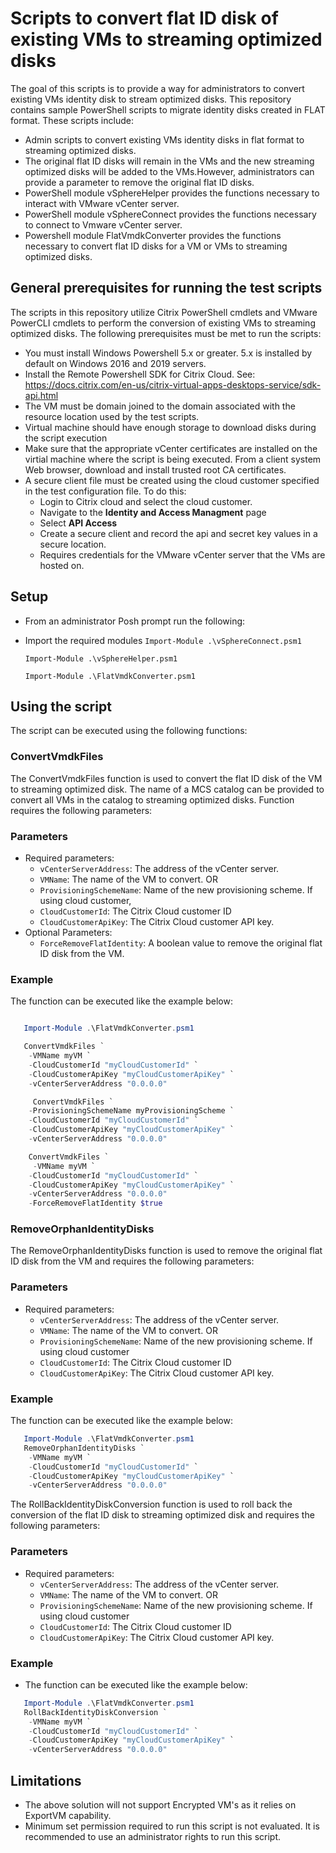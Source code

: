 # Scripts to convert flat ID disk of existing VMs to streaming optimized disks
The goal of this scripts is to provide a way for administrators to convert existing VMs identity disk to stream optimized disks. This repository contains sample PowerShell scripts to migrate identity disks created in FLAT format. These scripts include:

 - Admin scripts to convert existing VMs identity disks in flat format to streaming optimized disks.
 - The original flat ID disks will remain in the VMs and the new streaming optimized disks will be added to the VMs.However, administrators can provide a parameter to remove the original flat ID disks.
 - PowerShell module  vSphereHelper provides the functions necessary to interact with VMware vCenter server.
 - PowerShell module  vSphereConnect provides the functions necessary to connect to Vmware vCenter server.
 - Powershell module FlatVmdkConverter  provides the functions necessary to convert flat ID disks for a VM or VMs to streaming optimized disks.

## General prerequisites for running the test scripts
The scripts in this repository utilize Citrix PowerShell cmdlets and VMware PowerCLI cmdlets to perform the conversion of existing VMs to streaming optimized disks.  The following prerequisites must be met to run the scripts:
* You must install Windows Powershell 5.x or greater. 5.x is installed by default on Windows 2016 and 2019 servers. 
* Install the Remote Powershell SDK for Citrix Cloud.   See: https://docs.citrix.com/en-us/citrix-virtual-apps-desktops-service/sdk-api.html
* The VM must be domain joined to the domain associated with the resource location used  by the test scripts.
* Virtual machine should have enough storage to download disks during the script execution
* Make sure that the appropriate vCenter certificates are installed on the virtial machine where the script is being executed. From a client system Web browser, download and install trusted root CA certificates.
* A secure client file must be created using the cloud customer specified in the test configuration file.   To do this:
    * Login to Citrix cloud and select the cloud customer.
    * Navigate to the **Identity and Access Managment** page
    * Select **API Access**
    * Create a secure client and record the api and secret key values in a secure location.
    * Requires credentials for the VMware vCenter server that the VMs are hosted on.  

## Setup
* From an administrator Posh prompt run the following:
* Import the required modules
   `Import-Module .\vSphereConnect.psm1`

   `Import-Module .\vSphereHelper.psm1`

   `Import-Module .\FlatVmdkConverter.psm1`


## Using the script
The script can be executed using the following functions:
### ConvertVmdkFiles
The ConvertVmdkFiles function is used to convert the flat ID disk of the VM to streaming optimized disk. The name of a MCS catalog can be provided to convert all VMs in the catalog to streaming optimized disks. Function requires the following parameters:

### Parameters
- Required parameters:
    - `vCenterServerAddress`: The address of the vCenter server.
    - `VMName`: The name of the VM to convert.
    OR 
	- `ProvisioningSchemeName`: Name of the new provisioning scheme.
    If using cloud customer, 
    - `CloudCustomerId`: The Citrix Cloud customer ID 
	- `CloudCustomerApiKey`: The Citrix Cloud customer API key.
- Optional Parameters:
    - `ForceRemoveFlatIdentity`: A boolean value to remove the original flat ID disk from the VM.
	
### Example
The function can be executed like the example below:

```powershell

   Import-Module .\FlatVmdkConverter.psm1

   ConvertVmdkFiles `
    -VMName myVM `
    -CloudCustomerId "myCloudCustomerId" `
    -CloudCustomerApiKey "myCloudCustomerApiKey" `
    -vCenterServerAddress "0.0.0.0"

     ConvertVmdkFiles `
    -ProvisioningSchemeName myProvisioningScheme `
    -CloudCustomerId "myCloudCustomerId" `
    -CloudCustomerApiKey "myCloudCustomerApiKey" `
    -vCenterServerAddress "0.0.0.0"

    ConvertVmdkFiles `
     -VMName myVM `
    -CloudCustomerId "myCloudCustomerId" `
    -CloudCustomerApiKey "myCloudCustomerApiKey" `
    -vCenterServerAddress "0.0.0.0"
    -ForceRemoveFlatIdentity $true
```
 
 ### RemoveOrphanIdentityDisks
 The RemoveOrphanIdentityDisks function is used to remove the original flat ID disk from the VM and requires the following parameters:

 ### Parameters
- Required parameters:
    - `vCenterServerAddress`: The address of the vCenter server.
    - `VMName`: The name of the VM to convert.
    OR 
	- `ProvisioningSchemeName`: Name of the new provisioning scheme.
    If using cloud customer 
    - `CloudCustomerId`: The Citrix Cloud customer ID 
	- `CloudCustomerApiKey`: The Citrix Cloud customer API key.

### Example
The function can be executed like the example below:

```powershell
   Import-Module .\FlatVmdkConverter.psm1
   RemoveOrphanIdentityDisks `
	-VMName myVM `
	-CloudCustomerId "myCloudCustomerId" `
	-CloudCustomerApiKey "myCloudCustomerApiKey" `
	-vCenterServerAddress "0.0.0.0"
```

The RollBackIdentityDiskConversion function is used to roll back the conversion of the flat ID disk to streaming optimized disk and requires the following parameters:
### Parameters
- Required parameters:
    - `vCenterServerAddress`: The address of the vCenter server.
    - `VMName`: The name of the VM to convert.
    OR 
	- `ProvisioningSchemeName`: Name of the new provisioning scheme.
    If using cloud customer 
    - `CloudCustomerId`: The Citrix Cloud customer ID 
	- `CloudCustomerApiKey`: The Citrix Cloud customer API key.

### Example
- The function can be executed like the example below:

```powershell
   Import-Module .\FlatVmdkConverter.psm1
   RollBackIdentityDiskConversion `
	-VMName myVM `
	-CloudCustomerId "myCloudCustomerId" `
	-CloudCustomerApiKey "myCloudCustomerApiKey" `
	-vCenterServerAddress "0.0.0.0"
```

## Limitations
* The above solution will not support Encrypted VM's  as it relies on ExportVM capability.
* Minimum set permission required to run this script is not evaluated. It is recommended to use an administrator rights to run this script.